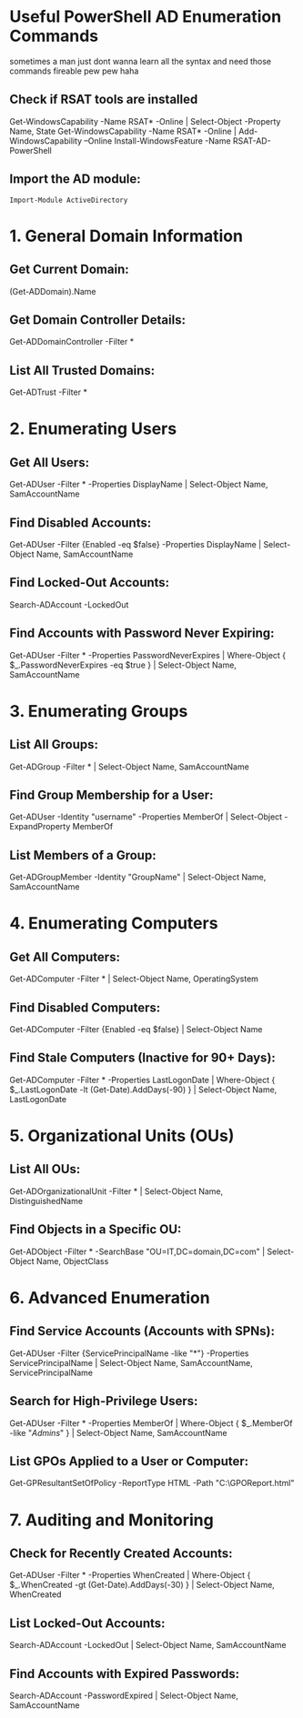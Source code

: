 # Useful PowerShell AD Enumeration Commands

sometimes a man just dont wanna learn all the syntax and need those commands fireable pew pew haha

## Check if RSAT tools are installed

Get-WindowsCapability -Name RSAT* -Online | Select-Object -Property Name, State 
Get-WindowsCapability -Name RSAT* -Online | Add-WindowsCapability –Online
Install-WindowsFeature -Name RSAT-AD-PowerShell

##  Import the AD module:

    Import-Module ActiveDirectory

# 1. General Domain Information
## Get Current Domain:

(Get-ADDomain).Name

## Get Domain Controller Details:

Get-ADDomainController -Filter *

## List All Trusted Domains:

Get-ADTrust -Filter *

# 2. Enumerating Users
## Get All Users:

Get-ADUser -Filter * -Properties DisplayName | Select-Object Name, SamAccountName

## Find Disabled Accounts:

Get-ADUser -Filter {Enabled -eq $false} -Properties DisplayName | Select-Object Name, SamAccountName

## Find Locked-Out Accounts:

Search-ADAccount -LockedOut

## Find Accounts with Password Never Expiring:

Get-ADUser -Filter * -Properties PasswordNeverExpires | Where-Object { $_.PasswordNeverExpires -eq $true } | Select-Object Name, SamAccountName

# 3. Enumerating Groups
## List All Groups:

Get-ADGroup -Filter * | Select-Object Name, SamAccountName

## Find Group Membership for a User:

Get-ADUser -Identity "username" -Properties MemberOf | Select-Object -ExpandProperty MemberOf

## List Members of a Group:

Get-ADGroupMember -Identity "GroupName" | Select-Object Name, SamAccountName

# 4. Enumerating Computers
## Get All Computers:

Get-ADComputer -Filter * | Select-Object Name, OperatingSystem

## Find Disabled Computers:

Get-ADComputer -Filter {Enabled -eq $false} | Select-Object Name

## Find Stale Computers (Inactive for 90+ Days):

Get-ADComputer -Filter * -Properties LastLogonDate | Where-Object { $_.LastLogonDate -lt (Get-Date).AddDays(-90) } | Select-Object Name, LastLogonDate

# 5. Organizational Units (OUs)
## List All OUs:

Get-ADOrganizationalUnit -Filter * | Select-Object Name, DistinguishedName

## Find Objects in a Specific OU:

Get-ADObject -Filter * -SearchBase "OU=IT,DC=domain,DC=com" | Select-Object Name, ObjectClass

# 6. Advanced Enumeration
## Find Service Accounts (Accounts with SPNs):

Get-ADUser -Filter {ServicePrincipalName -like "*"} -Properties ServicePrincipalName | Select-Object Name, SamAccountName, ServicePrincipalName

## Search for High-Privilege Users:

Get-ADUser -Filter * -Properties MemberOf | Where-Object { $_.MemberOf -like "*Admins*" } | Select-Object Name, SamAccountName

## List GPOs Applied to a User or Computer:

Get-GPResultantSetOfPolicy -ReportType HTML -Path "C:\GPOReport.html"

# 7. Auditing and Monitoring
## Check for Recently Created Accounts:

Get-ADUser -Filter * -Properties WhenCreated | Where-Object { $_.WhenCreated -gt (Get-Date).AddDays(-30) } | Select-Object Name, WhenCreated

## List Locked-Out Accounts:

Search-ADAccount -LockedOut | Select-Object Name, SamAccountName

## Find Accounts with Expired Passwords:

Search-ADAccount -PasswordExpired | Select-Object Name, SamAccountName


